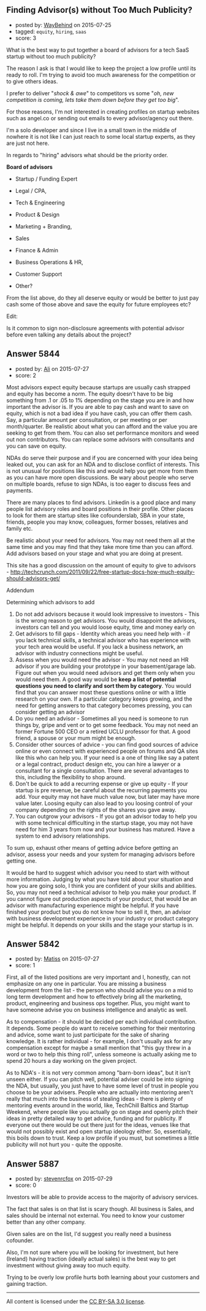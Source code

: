 ## Finding Advisor(s) without Too Much Publicity?

- posted by: [WayBehind](https://stackexchange.com/users/4133416/waybehind) on 2015-07-25
- tagged: `equity`, `hiring`, `saas`
- score: 3

What is the best way to put together a board of advisors for a tech SaaS startup without too much publicity?

The reason I ask is that I would like to keep the project a low profile until its ready to roll. I'm trying to avoid too much awareness for the competition or to give others ideas. 

I prefer to deliver "*shock & awe*" to competitors vs some "*oh, new competition is coming, lets take them down before they get too big*".

For those reasons, I'm not interested in creating profiles on startup websites such as angel.co or sending out emails to every advisor/agency out there.

I'm a solo developer and since I live in a small town in the middle of nowhere it is not like I can just reach to some local startup experts, as they are just not here.

In regards to "hiring" advisors what should be the priority order.

 **Board of advisors**
 
 - Startup / Funding Expert

 - Legal / CPA, 

 - Tech & Engineering

 - Product & Design

 - Marketing + Branding, 

 - Sales

 - Finance & Admin

 - Business Operations & HR, 

 - Customer Support

 - Other?

From the list above, do they all deserve equity or would be better to just pay cash some of those above and save the equity for future employees etc?

Edit:

Is it common to sign non-disclosure agreements with potential advisor before even talking any details about the project?


## Answer 5844

- posted by: [Ali](https://stackexchange.com/users/2815644/ali) on 2015-07-27
- score: 2

Most advisors expect equity because startups are usually cash strapped and equity has become a norm. The equity doesn't have to be big something from .1 or .05 to 1% depending on the stage you are in and how important the advisor is. If you are able to pay cash and want to save on equity, which is not a bad idea if you have cash, you can offer them cash. Say, a particular amount per consultation, or per meeting or per month/quarter. Be realistic about what you can afford and the value you are seeking to get from them. You can also set performance monitors and weed out non contributors. You can replace some advisors with consultants and you can save on equity. 

NDAs do serve their purpose and if you are concerned with your idea being leaked out, you can ask for an NDA and to disclose conflict of interests. This is not unusual for positions like this and would help you get more from them as you can have more open discussions. Be wary about people who serve on multiple boards, refuse to sign NDAs, is too eager to discuss fees and payments. 

There are many places to find advisors. Linkedin is a good place and many people list advisory roles and board positions in their profile. Other places to look for them are startup sites like cofounderslab, SBA in your state, friends, people you may know, colleagues, former bosses, relatives and family etc. 

Be realistic about your need for advisors. You may not need them all at the same time and you may find that they take more time than you can afford. Add advisors based on your stage and what you are doing at present. 

This site has a good discussion on the amount of equity to give to advisors - http://techcrunch.com/2011/09/22/free-startup-docs-how-much-equity-should-advisors-get/

Addendum

Determining which advisors to add

 1. Do not add advisors because it would look impressive to investors - This is the wrong reason to get advisors. You would disappoint the advisors, investors can tell and you would loose equity, time and money early on
 2. Get advisors to fill gaps - Identity which areas you need help with - if you lack technical skills, a technical advisor who has experience with your tech area would be useful. If you lack a business network, an advisor with industry connections might be useful.
 3. Assess when you would need the advisor - You may not need an HR advisor if you are building your prototype in your basement/garage lab. Figure out when you would need advisors and get them only when you would need them. A good way would be **keep a list of potential questions you need to clarify and sort them by category**. You would find that you can answer most these questions online or with a little research on your own. If a particular category keeps growing, and the need for getting answers to that category becomes pressing, you can consider getting an advisor
 4. Do you need an advisor - Sometimes all you need is someone to run things by, gripe and vent or to get some feedback. You may not need an former Fortune 500 CEO or a retired UCLU professor for that. A good friend, a spouse or your mum might be enough. 
 5. Consider other sources of advice - you can find good sources of advice online or even connect with experienced people on forums and QA sites like this who can help you. If your need is a one of thing like say a patent or a legal contract, product design etc, you can hire a lawyer or a consultant for a single consultation. There are several advantages to this, including the flexibility to shop around.
 6. Don't be quick to add a recurring expense or give up equity - If your startup is pre revenue, be careful about the recurring payments you add. Your equity may not have much value now, but later may have more value later. Loosing equity can also lead to you loosing control of your company depending on the rights of the shares you gave away.
 7. You can outgrow your advisors - If you got an advisor today to help you with some technical difficulting in the startup stage, you may not have need for him 3 years from now and your business has matured. Have a system to end advisory relationships.

To sum up, exhaust other means of getting advice before getting an advisor, assess your needs and your system for managing advisors before getting one. 


It would be hard to suggest which advisor you need to start with without more information. Judging by what you have told about your situation and how you are going solo, I think you are confident of your skills and abilities. So, you may not need a technical advisor to help you make your product. If you cannot figure out production aspects of your product, that would be an advisor with manufacturing experience might be helpful. If you have finished your product but you do not know how to sell it, then, an advisor with business development experience in your industry or product category might be helpful. It depends on your skills and the stage your startup is in.




## Answer 5842

- posted by: [Matiss](https://stackexchange.com/users/1819512/matiss) on 2015-07-27
- score: 1

First, all of the listed positions are very important and I, honestly, can not emphasize on any one in particular. You are missing a business development from the list - the person who should advise you on a mid to long term development and how to effectively bring all the marketing, product, engineering and business ops together. Plus, you might want to have someone advise you on business intelligence and analytic as well.

As to compensation - it should be decided per each individual contribution. It depends. Some people do want to receive something for their mentoring and advice, some want to just participate for the sake of sharing knowledge. It is rather individual - for example, I don't usually ask for any compensation except for maybe a small mention that "this guy threw in a word or two to help this thing roll", unless someone is actually asking me to spend 20 hours a day working on the given project. 

As to NDA's - it is not very common among "barn-born ideas", but it isn't unseen either. If you can pitch well, potential adviser could be into signing the NDA, but usually, you just have to have some level of trust in people you choose to be your advisers. People who are actually into mentoring aren't really that much into the business of stealing ideas - there is plenty of mentoring events around in the world, like, TechChill Baltics and Startup Weekend, where people like you actually go on stage and openly pitch their ideas in pretty detailed way to get advice, funding and for publicity. If everyone out there would be out there just for the ideas, venues like that would not possibly exist and open startup ideology either. So, essentially, this boils down to trust. Keep a low profile if you must, but sometimes a little publicity will not hurt you - quite the opposite. 





## Answer 5887

- posted by: [stevenrcfox](https://stackexchange.com/users/42876/stevenrcfox) on 2015-07-29
- score: 0

Investors will be able to provide access to the majority of advisory services.

The fact that sales is on that list is scary though.
All business is Sales, and sales should be internal not external. You need to know your customer better than any other company.

Given sales are on the list, I'd suggest you really need a business cofounder.

Also, I'm not sure where you will be looking for investment, but here (Ireland) having traction (ideally actual sales) is the best way to get investment without giving away too much equity. 

Trying to be overly low profile hurts both learning about your customers and gaining traction.



---

All content is licensed under the [CC BY-SA 3.0 license](https://creativecommons.org/licenses/by-sa/3.0/).
